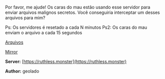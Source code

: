Por favor, me ajude! Os caras do mau estão usando esse servidor para enviar arquivos malignos secretos.
Você conseguiria interceptar um desses arquivos para mim? 

Ps: Os servidores é resetado a cada N minutos
Ps2: Os caras do mau enviam o arquivo a cada 15 segundos

[Arquivos](https://static.pwn2win.party/ruthless_monster_a43cde47dba88408662431a1a755ff6f84a0e2bb95ccc6810374c16c8a0f567b.tar.gz)

[Mirror](https://drive.google.com/file/d/12jSCKogd-LJ0cJCm-T1vx2WLaMqNCf8j/view?usp=drivesdk)


**Server:** [https://ruthless.monster](https://ruthless.monster)

**Author:** geolado
